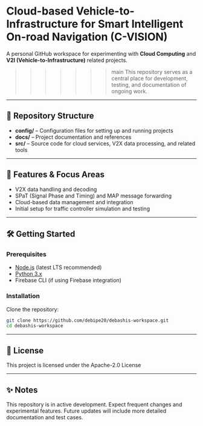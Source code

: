 # Cloud-based Vehicle-to-Infrastructure for Smart Intelligent On-road Navigation (C-VISION)

A personal GitHub workspace for experimenting with **Cloud Computing** and **V2I (Vehicle-to-Infrastructure)** related projects.  
>>>>>>> main
This repository serves as a central place for development, testing, and documentation of ongoing work.

---

## 📂 Repository Structure

- **config/** – Configuration files for setting up and running projects  
- **docs/** – Project documentation and references  
- **src/** – Source code for cloud services, V2X data processing, and related tools  

---

## 🚀 Features & Focus Areas

- V2X data handling and decoding  
- SPaT (Signal Phase and Timing) and MAP message forwarding  
- Cloud-based data management and integration  
- Initial setup for traffic controller simulation and testing  

---

## 🛠️ Getting Started

### Prerequisites
- [Node.js](https://nodejs.org/) (latest LTS recommended)  
- [Python 3.x](https://www.python.org/)  
- Firebase CLI (if using Firebase integration)  

### Installation
Clone the repository:
```bash
git clone https://github.com/debipe20/debashis-workspace.git
cd debashis-workspace
```

---

## 📄 License

This project is licensed under the Apache-2.0 License

---

## ✨ Notes

This repository is in active development. Expect frequent changes and experimental features.
Future updates will include more detailed documentation and test cases.
